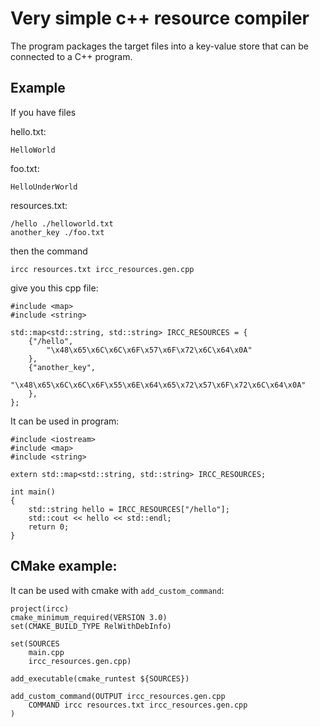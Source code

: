 # Very simple c++ resource compiler

The program packages the target files into a key-value store that can be connected to a C++ program.

## Example 

If you have files

hello.txt: 
```
HelloWorld
```

foo.txt: 
```
HelloUnderWorld
```

resources.txt: 
```
/hello ./helloworld.txt
another_key ./foo.txt
```

then the command 
``` 
ircc resources.txt ircc_resources.gen.cpp 
```

give you this cpp file:
``` 
#include <map>
#include <string>

std::map<std::string, std::string> IRCC_RESOURCES = {
	{"/hello",
		"\x48\x65\x6C\x6C\x6F\x57\x6F\x72\x6C\x64\x0A"
	},
	{"another_key",
		"\x48\x65\x6C\x6C\x6F\x55\x6E\x64\x65\x72\x57\x6F\x72\x6C\x64\x0A"
	},
};
```

It can be used in program:
```
#include <iostream>
#include <map>
#include <string>

extern std::map<std::string, std::string> IRCC_RESOURCES;

int main()
{
    std::string hello = IRCC_RESOURCES["/hello"];
    std::cout << hello << std::endl;
    return 0;
}
``` 

## CMake example:
It can be used with cmake with `add_custom_command`:

```
project(ircc)
cmake_minimum_required(VERSION 3.0)
set(CMAKE_BUILD_TYPE RelWithDebInfo)

set(SOURCES 
	main.cpp
    ircc_resources.gen.cpp)

add_executable(cmake_runtest ${SOURCES})

add_custom_command(OUTPUT ircc_resources.gen.cpp
    COMMAND ircc resources.txt ircc_resources.gen.cpp
)
```
